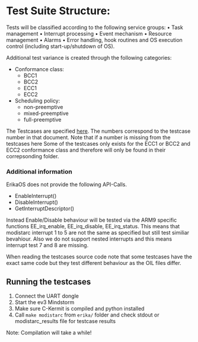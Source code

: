 # Test Suite Structure:

Tests will be classified according to the following service groups:
• Task management
• Interrupt processing
• Event mechanism
• Resource management
• Alarms
• Error handling, hook routines and OS execution control (including start-up/shutdown of OS).

Additional test variance is created through the following categories:
* Conformance class:
    - BCC1 
    - BCC2 
    - ECC1 
    - ECC2 
* Scheduling policy:
    - non-preemptive
    - mixed-preemptive
    - full-preemptive

The Testcases are specified [here](https://www.osek-vdx.org/mod_20/ostestplan20.pdf).
The numbers correspond to the testcase number in that document. Note that if a number is missing from the testcases here
Some of the testcases only exists for the ECC1 or BCC2 and ECC2 conformance class and therefore will only be found in their correpsonding folder.

### Additional information

ErikaOS does not provide the following API-Calls. 
* EnableInterrupt()
* DisableInterrupt()
* GetInterruptDescriptor()

Instead Enable/Disable behaviour will be tested via the ARM9 specific functions EE_irq_enable, EE_irq_disable, EE_irq_status.
This means that modistarc interrupt 1 to 5 are not the same as specified but still test similiar bevahiour.
Also we do not support nested interrupts and this means interrupt test 7 and 8 are missing.

When reading the testcases source code note that some testcases have the exact same code but they test different behaviour as the OIL files differ.

## Running the testcases

1. Connect the UART dongle
2. Start the ev3 Mindstorm
3. Make sure C-Kermit is compiled and python installed
4. Call `make modistarc` from `erika/` folder and check stdout or modistarc_results file for testcase results

Note: Compilation will take a while!